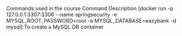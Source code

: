 Commands used in the course
Command	Description
[docker run -p 127.0.0.1:3307:3306 --name springsecurity -e MYSQL_ROOT_PASSWORD=root -e MYSQL_DATABASE=eazybank -d mysql]	To create a MySQL DB container

